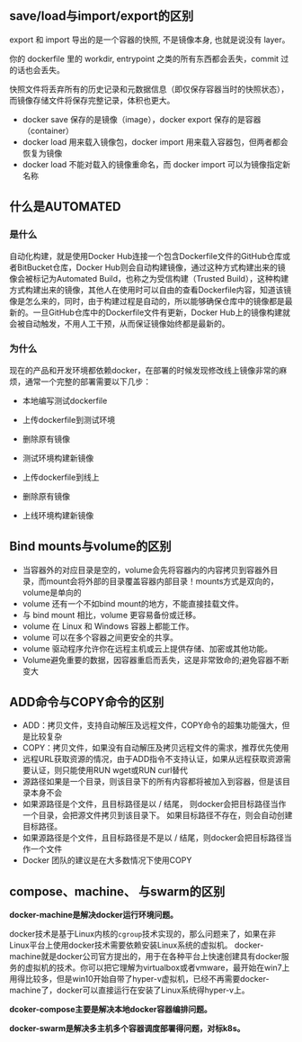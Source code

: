 ## save/load与import/export的区别

export 和 import 导出的是一个容器的快照, 不是镜像本身, 也就是说没有 layer。

你的 dockerfile 里的 workdir, entrypoint 之类的所有东西都会丢失，commit 过的话也会丢失。

快照文件将丢弃所有的历史记录和元数据信息（即仅保存容器当时的快照状态），而镜像存储文件将保存完整记录，体积也更大。

-  docker save 保存的是镜像（image），docker export 保存的是容器（container）
-  docker load 用来载入镜像包，docker import 用来载入容器包，但两者都会恢复为镜像
-  docker load 不能对载入的镜像重命名，而 docker import 可以为镜像指定新名称

## 什么是AUTOMATED

### 是什么

自动化构建，就是使用Docker Hub连接一个包含Dockerfile文件的GitHub仓库或者BitBucket仓库，Docker Hub则会自动构建镜像，通过这种方式构建出来的镜像会被标记为Automated Build，也称之为受信构建（Trusted Build），这种构建方式构建出来的镜像，其他人在使用时可以自由的查看Dockerfile内容，知道该镜像是怎么来的，同时，由于构建过程是自动的，所以能够确保仓库中的镜像都是最新的。一旦GitHub仓库中的Dockerfile文件有更新，Docker Hub上的镜像构建就会被自动触发，不用人工干预，从而保证镜像始终都是最新的。

### 为什么

现在的产品和开发环境都依赖docker，在部署的时候发现修改线上镜像非常的麻烦，通常一个完整的部署需要以下几步：

- 本地编写测试dockerfile

- 上传dockerfile到测试环境

- 删除原有镜像

- 测试环境构建新镜像

- 上传dockerfile到线上

- 删除原有镜像

- 上线环境构建新镜像

## Bind mounts与volume的区别

  - 当容器外的对应目录是空的，volume会先将容器内的内容拷贝到容器外目录，而mount会将外部的目录覆盖容器内部目录！mounts方式是双向的，volume是单向的
  - volume 还有一个不如bind mount的地方，不能直接挂载文件。
  - 与 bind mount 相比，volume 更容易备份或迁移。
  - volume 在 Linux 和 Windows 容器上都能工作。
  - volume 可以在多个容器之间更安全的共享。
  - volume 驱动程序允许你在远程主机或云上提供存储、加密或其他功能。
  - Volume避免重要的数据，因容器重启而丢失，这是非常致命的;避免容器不断变大

## ADD命令与COPY命令的区别

- ADD：拷贝文件，支持自动解压及远程文件，COPY命令的超集功能强大，但是比较复杂
- COPY：拷贝文件，如果没有自动解压及拷贝远程文件的需求，推荐优先使用
- 远程URL获取资源的情况，由于ADD指令不支持认证，如果从远程获取资源需要认证，则只能使用RUN wget或RUN curl替代
- 源路径如果是一个目录，则该目录下的所有内容都将被加入到容器，但是该目录本身不会
- 如果源路径是个文件，且目标路径是以 / 结尾， 则docker会把目标路径当作一个目录，会把源文件拷贝到该目录下。
  如果目标路径不存在，则会自动创建目标路径。
- 如果源路径是个文件，且目标路径是不是以 / 结尾，则docker会把目标路径当作一个文件
- Docker 团队的建议是在大多数情况下使用COPY
## compose、machine、 与swarm的区别

**docker-machine是解决docker运行环境问题。**

docker技术是基于Linux内核的`cgroup`技术实现的，那么问题来了，如果在非Linux平台上使用docker技术需要依赖安装Linux系统的虚拟机。
docker-machine就是docker公司官方提出的，用于在各种平台上快速创建具有docker服务的虚拟机的技术。你可以把它理解为virtualbox或者vmware，最开始在win7上用得比较多，但是win10开始自带了hyper-v虚拟机，已经不再需要docker-machine了，docker可以直接运行在安装了Linux系统得hyper-v上。

**dcoker-compose主要是解决本地docker容器编排问题。**

**docker-swarm是解决多主机多个容器调度部署得问题，对标k8s。**




